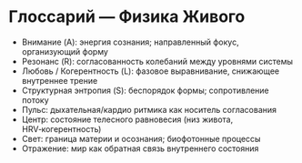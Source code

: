 # Глоссарий — Физика Живого

- Внимание (A): энергия сознания; направленный фокус, организующий форму
- Резонанс (R): согласованность колебаний между уровнями системы
- Любовь / Когерентность (L): фазовое выравнивание, снижающее внутреннее трение
- Структурная энтропия (S): беспорядок формы; сопротивление потоку
- Пульс: дыхательная/кардио ритмика как носитель согласования
- Центр: состояние телесного равновесия (низ живота, HRV‑когерентность)
- Свет: граница материи и осознания; биофотонные процессы
- Отражение: мир как обратная связь внутреннего состояния
